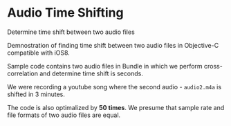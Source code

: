 # Audio Time Shifting
Determine time shift between two audio files

Demnostration of finding time shift between two audio files in Objective-C compatible with iOS8.

Sample code contains two audio files in Bundle in which we perform cross-correlation
and determine time shift is seconds.

We were recording a youtube song where the second audio - ```audio2.m4a``` is shifted in 3 minutes. 

The code is also optimalized by <b>50 times</b>. We presume that sample rate and file formats of two audio files are equal.

